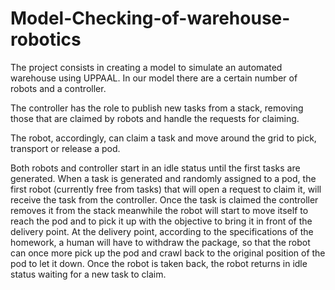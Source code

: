 # Model-Checking-of-warehouse-robotics

The project consists in creating a model to simulate an automated warehouse using UPPAAL. 
In our model there are a certain number of robots and a controller. 

The controller has the role to publish new tasks from a stack, removing those that are claimed by robots and handle the requests for claiming. 

The robot, accordingly, can claim a task and move around the grid to pick, transport or release a pod. 

Both robots and controller start in an idle status until the first tasks are generated. When a task is generated and randomly assigned to a pod, the first robot (currently free from tasks) that will open a request to claim it, will receive the task from the controller. Once the task is claimed the controller removes it from the stack meanwhile the robot will start to move itself to reach the pod and to pick it up with the objective to bring it in front of the delivery point. At the delivery point, according to the specifications of the homework, a human will have to withdraw the package, so that the robot can once more pick up the pod and crawl back to the original position of the pod to let it down. Once the robot is taken back, the robot returns in idle status waiting for a new task to claim.
